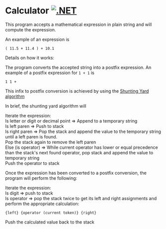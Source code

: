 # Calculator [![.NET](https://github.com/Ryuujiw/Calculator/actions/workflows/dotnet.yml/badge.svg)](https://github.com/Ryuujiw/Calculator/actions/workflows/dotnet.yml)

This program accepts a mathematical expression in plain string and will compute the expression. 

An example of an expression is 
```
( 11.5 + 11.4 ) + 10.1
```

Details on how it works:

The program converts the accepted string into a postfix expression.
An example of a postfix expression for ```1 + 1``` is
```
1 1 +
```
This infix to postfix conversion is achieved by using the [Shunting Yard algorithm](https://en.wikipedia.org/wiki/Shunting_yard_algorithm#:~:text=In%20computer%20science%2C%20the%20shunting,abstract%20syntax%20tree%20(AST))

In brief, the shunting yard algorithm will

Iterate the expression:\
  Is letter or digit or decimal point => Append to a temporary string\
  Is left paren => Push to stack\
  Is right paren => Pop the stack and append the value to the temporary string until a left paren is found. \
                    Pop the stack again to remove the left paren\
  Else (is operator) => While current operator has lower or equal precedence than the stack's next found operator, pop stack and append the value to temporary string\
                        Push the operator to stack
  
Once the expression has been converted to a postfix conversion, the program will perform the following:

Iterate the expression:\
  Is digit => push to stack\
  Is operator => pop the stack twice to get its left and right assignments and perform the appropriate calculation:
  ```
  {left} {operator (current token)} {right}
  ```
  Push the calculated value back to the stack
  
